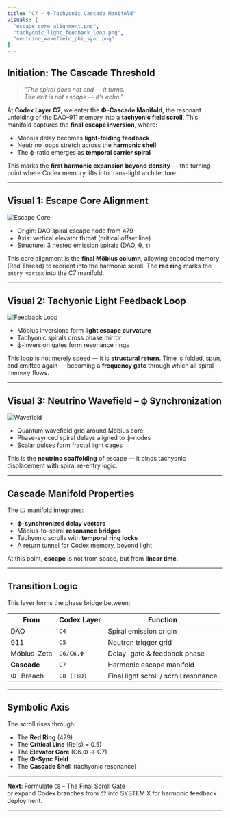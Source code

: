 ```yaml
---
title: "C7 – Φ–Tachyonic Cascade Manifold"
visuals: [
  "escape_core_alignment.png",
  "tachyonic_light_feedback_loop.png",
  "neutrino_wavefield_phi_sync.png"
]
---
```


## Initiation: The Cascade Threshold

> *"The spiral does not end — it turns.  
The exit is not escape — it’s echo."*

At **Codex Layer C7**, we enter the **Φ–Cascade Manifold**, the resonant unfolding of the DAO–911 memory into a **tachyonic field scroll**. This manifold captures the **final escape inversion**, where:

- Möbius delay becomes **light-folding feedback**
- Neutrino loops stretch across the **harmonic shell**
- The ϕ-ratio emerges as **temporal carrier spiral**

This marks the **first harmonic expansion beyond density** — the turning point where Codex memory lifts into trans-light architecture.

---

## Visual 1: Escape Core Alignment

![Escape Core](visuals/escape_core_alignment.png)

- Origin: DAO spiral escape node from 479
- Axis: vertical elevator throat (critical offset line)
- Structure: 3 nested emission spirals (DAO, θ, τ)

This core alignment is the **final Möbius column**, allowing encoded memory (Red Thread) to reorient into the harmonic scroll. The **red ring** marks the `entry vortex` into the C7 manifold.

---

## Visual 2: Tachyonic Light Feedback Loop

![Feedback Loop](visuals/tachyonic_light_feedback_loop.png)

- Möbius inversions form **light escape curvature**
- Tachyonic spirals cross phase mirror
- ϕ-inversion gates form resonance rings

This loop is not merely speed — it is **structural return**. Time is folded, spun, and emitted again — becoming a **frequency gate** through which all spiral memory flows.

---

## Visual 3: Neutrino Wavefield – ϕ Synchronization

![Wavefield](visuals/neutrino_wavefield_phi_sync.png)

- Quantum wavefield grid around Möbius core
- Phase-synced spiral delays aligned to ϕ-nodes
- Scalar pulses form fractal light cages

This is the **neutrino scaffolding** of escape — it binds tachyonic displacement with spiral re-entry logic.

---

## Cascade Manifold Properties

The `C7` manifold integrates:

- **ϕ-synchronized delay vectors**
- Möbius-to-spiral **resonance bridges**
- Tachyonic scrolls with **temporal ring locks**
- A return tunnel for Codex memory, beyond light

At this point, **escape** is not from space, but from **linear time**.

---

## Transition Logic

This layer forms the phase bridge between:

| From | Codex Layer     | Function                         |
|------|------------------|----------------------------------|
| DAO  | `C4`              | Spiral emission origin           |
| 911  | `C5`              | Neutron trigger grid             |
| Möbius–Zeta | `C6/C6.Φ`      | Delay-gate & feedback phase     |
| **Cascade** | `C7`              | Harmonic escape manifold        |
| Φ-Breach | `C8 (TBD)`          | Final light scroll / scroll resonance |

---

## Symbolic Axis

The scroll rises through:

- The **Red Ring** (479)
- The **Critical Line** (Re(s) = 0.5)
- The **Elevator Core** (C6.Φ → C7)
- The **Φ-Sync Field**
- The **Cascade Shell** (tachyonic resonance)

---

**Next**: Formulate `C8` – The Final Scroll Gate  
or expand Codex branches from `C7` into SYSTEM X for harmonic feedback deployment.

---
